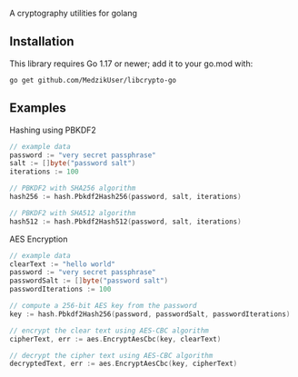 A cryptography utilities for golang

## Installation

This library requires Go 1.17 or newer; add it to your go.mod with:

    go get github.com/MedzikUser/libcrypto-go

## Examples

Hashing using PBKDF2

```go
// example data
password := "very secret passphrase"
salt := []byte("password salt")
iterations := 100

// PBKDF2 with SHA256 algorithm
hash256 := hash.Pbkdf2Hash256(password, salt, iterations)

// PBKDF2 with SHA512 algorithm
hash512 := hash.Pbkdf2Hash512(password, salt, iterations)
```

AES Encryption

```go
// example data
clearText := "hello world"
password := "very secret passphrase"
passwordSalt := []byte("password salt")
passwordIterations := 100

// compute a 256-bit AES key from the password
key := hash.Pbkdf2Hash256(password, passwordSalt, passwordIterations)

// encrypt the clear text using AES-CBC algorithm
cipherText, err := aes.EncryptAesCbc(key, clearText)

// decrypt the cipher text using AES-CBC algorithm
decryptedText, err := aes.EncryptAesCbc(key, cipherText)
```
